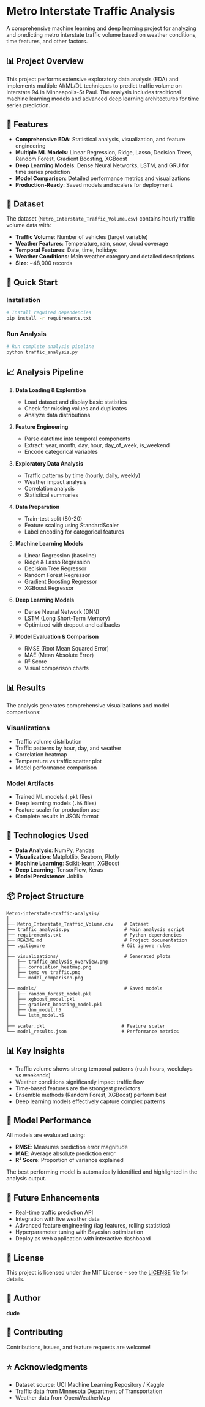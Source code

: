 # Metro Interstate Traffic Analysis

A comprehensive machine learning and deep learning project for analyzing and predicting metro interstate traffic volume based on weather conditions, time features, and other factors.

## 📊 Project Overview

This project performs extensive exploratory data analysis (EDA) and implements multiple AI/ML/DL techniques to predict traffic volume on Interstate 94 in Minneapolis-St Paul. The analysis includes traditional machine learning models and advanced deep learning architectures for time series prediction.

## 🎯 Features

- **Comprehensive EDA**: Statistical analysis, visualization, and feature engineering
- **Multiple ML Models**: Linear Regression, Ridge, Lasso, Decision Trees, Random Forest, Gradient Boosting, XGBoost
- **Deep Learning Models**: Dense Neural Networks, LSTM, and GRU for time series prediction
- **Model Comparison**: Detailed performance metrics and visualizations
- **Production-Ready**: Saved models and scalers for deployment

## 📁 Dataset

The dataset (`Metro_Interstate_Traffic_Volume.csv`) contains hourly traffic volume data with:
- **Traffic Volume**: Number of vehicles (target variable)
- **Weather Features**: Temperature, rain, snow, cloud coverage
- **Temporal Features**: Date, time, holidays
- **Weather Conditions**: Main weather category and detailed descriptions
- **Size**: ~48,000 records

## 🚀 Quick Start

### Installation

```bash
# Install required dependencies
pip install -r requirements.txt
```

### Run Analysis

```bash
# Run complete analysis pipeline
python traffic_analysis.py
```

## 📈 Analysis Pipeline

1. **Data Loading & Exploration**
   - Load dataset and display basic statistics
   - Check for missing values and duplicates
   - Analyze data distributions

2. **Feature Engineering**
   - Parse datetime into temporal components
   - Extract: year, month, day, hour, day_of_week, is_weekend
   - Encode categorical variables

3. **Exploratory Data Analysis**
   - Traffic patterns by time (hourly, daily, weekly)
   - Weather impact analysis
   - Correlation analysis
   - Statistical summaries

4. **Data Preparation**
   - Train-test split (80-20)
   - Feature scaling using StandardScaler
   - Label encoding for categorical features

5. **Machine Learning Models**
   - Linear Regression (baseline)
   - Ridge & Lasso Regression
   - Decision Tree Regressor
   - Random Forest Regressor
   - Gradient Boosting Regressor
   - XGBoost Regressor

6. **Deep Learning Models**
   - Dense Neural Network (DNN)
   - LSTM (Long Short-Term Memory)
   - Optimized with dropout and callbacks

7. **Model Evaluation & Comparison**
   - RMSE (Root Mean Squared Error)
   - MAE (Mean Absolute Error)
   - R² Score
   - Visual comparison charts

## 📊 Results

The analysis generates comprehensive visualizations and model comparisons:

### Visualizations
- Traffic volume distribution
- Traffic patterns by hour, day, and weather
- Correlation heatmap
- Temperature vs traffic scatter plot
- Model performance comparison

### Model Artifacts
- Trained ML models (`.pkl` files)
- Deep learning models (`.h5` files)
- Feature scaler for production use
- Complete results in JSON format

## 🔧 Technologies Used

- **Data Analysis**: NumPy, Pandas
- **Visualization**: Matplotlib, Seaborn, Plotly
- **Machine Learning**: Scikit-learn, XGBoost
- **Deep Learning**: TensorFlow, Keras
- **Model Persistence**: Joblib

## 📦 Project Structure

```
Metro-interstate-traffic-analysis/
│
├── Metro_Interstate_Traffic_Volume.csv    # Dataset
├── traffic_analysis.py                    # Main analysis script
├── requirements.txt                       # Python dependencies
├── README.md                              # Project documentation
├── .gitignore                            # Git ignore rules
│
├── visualizations/                        # Generated plots
│   ├── traffic_analysis_overview.png
│   ├── correlation_heatmap.png
│   ├── temp_vs_traffic.png
│   └── model_comparison.png
│
├── models/                                # Saved models
│   ├── random_forest_model.pkl
│   ├── xgboost_model.pkl
│   ├── gradient_boosting_model.pkl
│   ├── dnn_model.h5
│   └── lstm_model.h5
│
├── scaler.pkl                            # Feature scaler
└── model_results.json                    # Performance metrics
```

## 📊 Key Insights

- Traffic volume shows strong temporal patterns (rush hours, weekdays vs weekends)
- Weather conditions significantly impact traffic flow
- Time-based features are the strongest predictors
- Ensemble methods (Random Forest, XGBoost) perform best
- Deep learning models effectively capture complex patterns

## 🎯 Model Performance

All models are evaluated using:
- **RMSE**: Measures prediction error magnitude
- **MAE**: Average absolute prediction error
- **R² Score**: Proportion of variance explained

The best performing model is automatically identified and highlighted in the analysis output.

## 🔮 Future Enhancements

- Real-time traffic prediction API
- Integration with live weather data
- Advanced feature engineering (lag features, rolling statistics)
- Hyperparameter tuning with Bayesian optimization
- Deploy as web application with interactive dashboard

## 📝 License

This project is licensed under the MIT License - see the [LICENSE](LICENSE) file for details.

## 👤 Author

**dude**

## 🤝 Contributing

Contributions, issues, and feature requests are welcome!

## ⭐ Acknowledgments

- Dataset source: UCI Machine Learning Repository / Kaggle
- Traffic data from Minnesota Department of Transportation
- Weather data from OpenWeatherMap
